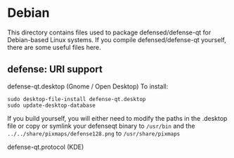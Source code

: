 
Debian
====================
This directory contains files used to package defensed/defense-qt
for Debian-based Linux systems. If you compile defensed/defense-qt yourself, there are some useful files here.

## defense: URI support ##


defense-qt.desktop  (Gnome / Open Desktop)
To install:

	sudo desktop-file-install defense-qt.desktop
	sudo update-desktop-database

If you build yourself, you will either need to modify the paths in
the .desktop file or copy or symlink your defenseqt binary to `/usr/bin`
and the `../../share/pixmaps/defense128.png` to `/usr/share/pixmaps`

defense-qt.protocol (KDE)

